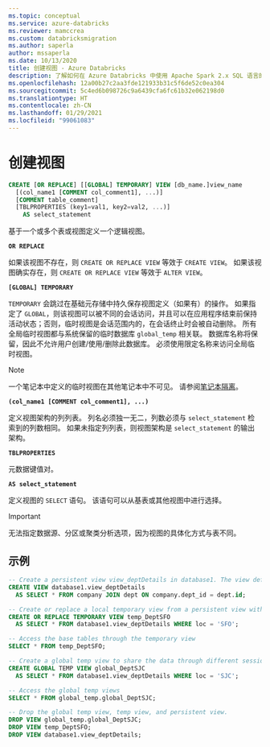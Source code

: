 ```yaml
---
ms.topic: conceptual
ms.service: azure-databricks
ms.reviewer: mamccrea
ms.custom: databricksmigration
ms.author: saperla
author: mssaperla
ms.date: 10/13/2020
title: 创建视图 - Azure Databricks
description: 了解如何在 Azure Databricks 中使用 Apache Spark 2.x SQL 语言的 CREATE VIEW 语法。
ms.openlocfilehash: 12a00b27c2aa3fde121933b31c5f6de52c0ea304
ms.sourcegitcommit: 5c4ed6b098726c9a6439cfa6fc61b32e062198d0
ms.translationtype: HT
ms.contentlocale: zh-CN
ms.lasthandoff: 01/29/2021
ms.locfileid: "99061083"
---
```

# <a name="create-view"></a>创建视图

```sql
CREATE [OR REPLACE] [[GLOBAL] TEMPORARY] VIEW [db_name.]view_name
  [(col_name1 [COMMENT col_comment1], ...)]
  [COMMENT table_comment]
  [TBLPROPERTIES (key1=val1, key2=val2, ...)]
    AS select_statement
```

基于一个或多个表或视图定义一个逻辑视图。

**``OR REPLACE``**

如果该视图不存在，则 ``CREATE OR REPLACE VIEW`` 等效于 ``CREATE VIEW``。 如果该视图确实存在，则 ``CREATE OR REPLACE VIEW`` 等效于 ``ALTER VIEW``。

**``[GLOBAL] TEMPORARY``**

``TEMPORARY`` 会跳过在基础元存储中持久保存视图定义（如果有）的操作。 如果指定了 ``GLOBAL``，则该视图可以被不同的会话访问，并且可以在应用程序结束前保持活动状态；否则，临时视图是会话范围内的，在会话终止时会被自动删除。 所有全局临时视图都与系统保留的临时数据库 ``global_temp`` 相关联。 数据库名称将保留，因此不允许用户创建/使用/删除此数据库。 必须使用限定名称来访问全局临时视图。

> [!NOTE]
>
> 一个笔记本中定义的临时视图在其他笔记本中不可见。 请参阅[笔记本隔离](../../../../notebooks/notebooks-use.md#notebook-isolation)。

**``(col_name1 [COMMENT col_comment1], ...)``**

定义视图架构的列列表。 列名必须独一无二，列数必须与 ``select_statement`` 检索到的列数相同。 如果未指定列列表，则视图架构是 ``select_statement`` 的输出架构。

**``TBLPROPERTIES``**

元数据键值对。

**``AS select_statement``**

定义视图的 ``SELECT`` 语句。 该语句可以从基表或其他视图中进行选择。

> [!IMPORTANT]
>
> 无法指定数据源、分区或聚类分析选项，因为视图的具体化方式与表不同。

## <a name="examples"></a>示例

```sql
-- Create a persistent view view_deptDetails in database1. The view definition is recorded in the underlying metastore
CREATE VIEW database1.view_deptDetails
  AS SELECT * FROM company JOIN dept ON company.dept_id = dept.id;

-- Create or replace a local temporary view from a persistent view with an extra filter
CREATE OR REPLACE TEMPORARY VIEW temp_DeptSFO
  AS SELECT * FROM database1.view_deptDetails WHERE loc = 'SFO';

-- Access the base tables through the temporary view
SELECT * FROM temp_DeptSFO;

-- Create a global temp view to share the data through different sessions
CREATE GLOBAL TEMP VIEW global_DeptSJC
  AS SELECT * FROM database1.view_deptDetails WHERE loc = 'SJC';

-- Access the global temp views
SELECT * FROM global_temp.global_DeptSJC;

-- Drop the global temp view, temp view, and persistent view.
DROP VIEW global_temp.global_DeptSJC;
DROP VIEW temp_DeptSFO;
DROP VIEW database1.view_deptDetails;
```